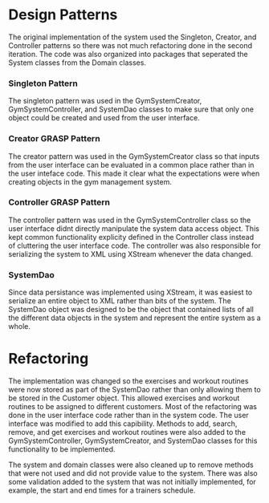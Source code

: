 # Design Patterns
The original implementation of the system used the Singleton, Creator, and Controller patterns so there was not much refactoring done in the second iteration. 
The code was also organized into packages that seperated the System classes from the Domain classes.

### Singleton Pattern
The singleton pattern was used in the GymSystemCreator, GymSystemController, and SystemDao classes to make sure that only one object could be created and used from the user interface.

### Creator GRASP Pattern
The creator pattern was used in the GymSystemCreator class so that inputs from the user interface can be evaluated in a common place rather than in the user inteface code. 
This made it clear what the expectations were when creating objects in the gym management system.

### Controller GRASP Pattern
The controller pattern was used in the GymSystemController class so the user interface didnt directly manipulate the system data access object.
This kept common functionality explicity defined in the Controller class instead of cluttering the user interface code. The controller was also responsible for serializing the system to XML using XStream whenever the data changed.

### SystemDao
Since data persistance was implemented using XStream, it was easiest to serialize an entire object to XML rather than bits of the system. 
The SystemDao object was designed to be the object that contained lists of all the different data objects in the system and represent the entire system as a whole.



# Refactoring
The implementation was changed so the exercises and workout routines were now stored as part of the SystemDao rather than only allowing them to be stored in the Customer object.
This allowed exercises and workout routines to be assigned to different customers. Most of the refactoring was done in the user interface code rather than in the system code. The user interface was modified to add this capibility. Methods to add, search, remove, and get exercises and workout routines were also added to the GymSystemController, GymSystemCreator, and SystemDao classes for this functionality to be implemented.

The system and domain classes were also cleaned up to remove methods that were not used and did not provide value to the system. 
There was also some validation added to the system that was not initially implemented, for example, the start and end times for a trainers schedule.
